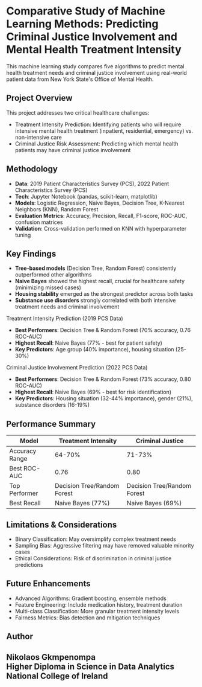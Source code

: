 # Comparative Study of Machine Learning Methods: Predicting Criminal Justice Involvement and Mental Health Treatment Intensity

This machine learning study compares five algorithms to predict mental health treatment needs and criminal justice involvement using real-world patient data from New York State's Office of Mental Health.

## Project Overview
This project addresses two critical healthcare challenges:
- Treatment Intensity Prediction: Identifying patients who will require intensive mental health treatment (inpatient, residential, emergency) vs. non-intensive care
- Criminal Justice Risk Assessment: Predicting which mental health patients may have criminal justice involvement

## Methodology
- **Data**: 2019 Patient Characteristics Survey (PCS), 2022 Patient Characteristics Survey (PCS)
- **Tech**: Jupyter Notebook (pandas, scikit-learn, matplotlib)
- **Models**: Logistic Regression, Naive Bayes, Decision Tree, K-Nearest Neighbors (KNN), Random Forest
- **Evaluation Metrics**: Accuracy, Precision, Recall, F1-score, ROC-AUC, confusion matrices
- **Validation**: Cross-validation performed on KNN with hyperparameter tuning

## Key Findings

- **Tree-based models** (Decision Tree, Random Forest) consistently outperformed other algorithms
- **Naive Bayes** showed the highest recall, crucial for healthcare safety (minimizing missed cases)
- **Housing stability** emerged as the strongest predictor across both tasks
- **Substance use disorders** strongly correlated with both intensive treatment needs and criminal involvement

Treatment Intensity Prediction (2019 PCS Data)

- **Best Performers**: Decision Tree & Random Forest (70% accuracy, 0.76 ROC-AUC)
- **Highest Recall**: Naive Bayes (77% - best for patient safety)
- **Key Predictors**: Age group (40% importance), housing situation (25-30%)

Criminal Justice Involvement Prediction (2022 PCS Data)

- **Best Performers**: Decision Tree & Random Forest (73% accuracy, 0.80 ROC-AUC)
- **Highest Recall**: Naive Bayes (69% - best for risk identification)
- **Key Predictors**: Housing situation (32-44% importance), gender (21%), substance disorders (16-19%)

## Performance Summary
| Model          | Treatment Intensity         | Criminal Justice            |
|----------------|-----------------------------|-----------------------------|
| Accuracy Range | 64-70%                      | 71-73%                      |
| Best ROC-AUC   | 0.76                        | 0.80                        |
| Top Performer  | Decision Tree/Random Forest | Decision Tree/Random Forest |
| Best Recall    | Naive Bayes (77%)           | Naive Bayes (69%)           |

## Limitations & Considerations

- Binary Classification: May oversimplify complex treatment needs
- Sampling Bias: Aggressive filtering may have removed valuable minority cases
- Ethical Considerations: Risk of discrimination in criminal justice predictions

## Future Enhancements

- Advanced Algorithms: Gradient boosting, ensemble methods
- Feature Engineering: Include medication history, treatment duration
- Multi-class Classification: More granular treatment intensity levels
- Fairness Metrics: Bias detection and mitigation techniques

## Author
**Nikolaos Gkmpenompa**  
Higher Diploma in Science in Data Analytics  
National College of Ireland 
---
